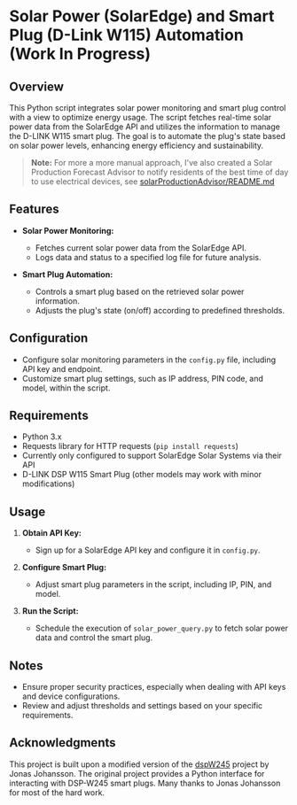 # Solar Power (SolarEdge) and Smart Plug (D-Link W115) Automation (Work In Progress)

## Overview

This Python script integrates solar power monitoring and smart plug control with a view to optimize energy usage. The script fetches real-time solar power data from the SolarEdge API and utilizes the information to manage the D-LINK W115 smart plug. The goal is to automate the plug's state based on solar power levels, enhancing energy efficiency and sustainability.


> **Note:**
> For more a more manual approach, I've also created a Solar Production Forecast Advisor to notify residents of the best time of day to use electrical devices, see [solarProductionAdvisor/README.md](solarProductionAdvisor/README.md)

## Features

- **Solar Power Monitoring:**
  - Fetches current solar power data from the SolarEdge API.
  - Logs data and status to a specified log file for future analysis.

- **Smart Plug Automation:**
  - Controls a smart plug based on the retrieved solar power information.
  - Adjusts the plug's state (on/off) according to predefined thresholds.

## Configuration

- Configure solar monitoring parameters in the `config.py` file, including API key and endpoint.
- Customize smart plug settings, such as IP address, PIN code, and model, within the script.

## Requirements

- Python 3.x
- Requests library for HTTP requests (`pip install requests`)
- Currently only configured to support SolarEdge Solar Systems via their API
- D-LINK DSP W115 Smart Plug (other models may work with minor modifications)

## Usage

1. **Obtain API Key:**
   - Sign up for a SolarEdge API key and configure it in `config.py`.

2. **Configure Smart Plug:**
   - Adjust smart plug parameters in the script, including IP, PIN, and model.

3. **Run the Script:**
   - Schedule the execution of `solar_power_query.py` to fetch solar power data and control the smart plug.

## Notes

- Ensure proper security practices, especially when dealing with API keys and device configurations.
- Review and adjust thresholds and settings based on your specific requirements.


## Acknowledgments

This project is built upon a modified version of the [dspW245](https://github.com/jonassjoh/dspW245) project by Jonas Johansson. The original project provides a Python interface for interacting with DSP-W245 smart plugs. Many thanks to Jonas Johansson for most of the hard work.
